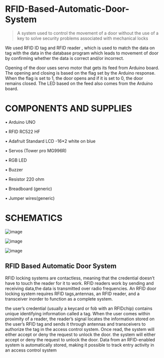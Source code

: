 # RFID-Based-Automatic-Door-System
>A system used to control the movement of a door without the use of a key to solve 
>security problems associated with mechanical locks



We used RFID ID tag and RFID reader , which is used to match the data on tag with the data in the database program which leads to movement of door by confirming whether the data is correct and/or incorrect.

Opening of the door uses servo motor that gets its feed from Arduino board. The opening and closing is based on the flag set by the Arduino response. When the flag is set to 1, the door opens and if it is set to 0, the door remains closed. The LED based on the feed also comes from the Arduino board.

# COMPONENTS AND SUPPLIES

• Arduino UNO

• RFID RC522 HF

• Adafruit Standard LCD -16*2 white on blue

• Servos (Tower pro MG996R)

• RGB LED

• Buzzer

• Resistor 220 ohm

• Breadboard (generic)

• Jumper wires(generic)


# SCHEMATICS

![image](https://github.com/sondos-gamal/RFID-Based-Automatic-Door-System/assets/78621105/b1817bea-0bcc-45c2-99a3-7cd0c25aa10e)

![image](https://github.com/sondos-gamal/RFID-Based-Automatic-Door-System/assets/78621105/3765e1d5-22b4-473c-91f6-9b059d7f30c5)

![image](https://github.com/sondos-gamal/RFID-Based-Automatic-Door-System/assets/78621105/e9bb0c10-a05f-48d3-a3ed-d19f457b7c31)


## RFID Based Automatic Door System

RFID locking systems are contactless, meaning that the credential doesn’t have to touch the reader for it to work. RFID readers work by sending and receiving data,the data is transmitted over radio frequencies. An RFID door locking system requires RFID tags,antennas, an RFID reader, and a transceiver inorder to function as a complete system.

the user’s credential (usually a keycard or fob with an RFIDchip) contains unique identifying information called a tag. When the user comes within proximity of a reader, the reader’s signal locates the information stored on the user’s RFID tag and sends it through antennas and transceivers to authorize the tag in the access control system. Once read, the system will either accept or deny the request to unlock the door. the system will either accept or deny the request to unlock the door. Data from an RFID-enabled system is automatically stored, making it possible to track entry activity in an access control system
